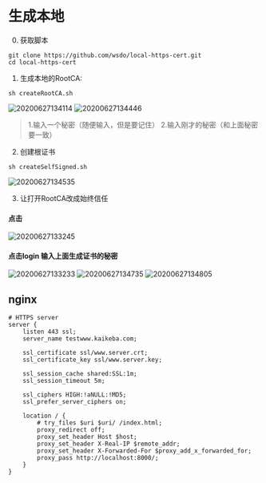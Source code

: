 # 生成本地
0. 获取脚本
```
git clone https://github.com/wsdo/local-https-cert.git
cd local-https-cert
```
1. 生成本地的RootCA:

```
sh createRootCA.sh
```
![20200627134114](https://s.shudong.wang/note/20200627134114.png)
![20200627134446](https://s.shudong.wang/note/20200627134446.png)
> 1.输入一个秘密（随便输入，但是要记住）
> 2.输入刚才的秘密（和上面秘密要一致）


2. 创建根证书
```
sh createSelfSigned.sh
```
![20200627134535](https://s.shudong.wang/note/20200627134535.png)

3. 让打开RootCA改成始终信任
#### 点击
![20200627133245](https://s.shudong.wang/note/20200627133245.png)

#### 点击login 输入上面生成证书的秘密
![20200627133233](https://s.shudong.wang/note/20200627133233.png)
![20200627134735](https://s.shudong.wang/note/20200627134735.png)
![20200627134805](https://s.shudong.wang/note/20200627134805.png)

## nginx 

```
# HTTPS server
server {
    listen 443 ssl;
    server_name testwww.kaikeba.com;

    ssl_certificate ssl/www.server.crt;
    ssl_certificate_key ssl/www.server.key;

    ssl_session_cache shared:SSL:1m;
    ssl_session_timeout 5m;

    ssl_ciphers HIGH:!aNULL:!MD5;
    ssl_prefer_server_ciphers on;

    location / {
        # try_files $uri $uri/ /index.html;
        proxy_redirect off;
        proxy_set_header Host $host;
        proxy_set_header X-Real-IP $remote_addr;
        proxy_set_header X-Forwarded-For $proxy_add_x_forwarded_for;
        proxy_pass http://localhost:8000/;
    }
}

```
